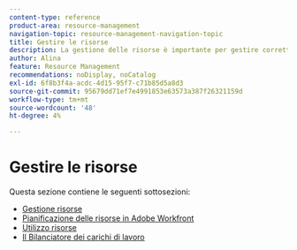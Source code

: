 ```yaml
---
content-type: reference
product-area: resource-management
navigation-topic: resource-management-navigation-topic
title: Gestire le risorse
description: La gestione delle risorse è importante per gestire correttamente il lavoro e la disponibilità delle previsioni. Scopri come pianificare e pianificare le risorse per il lavoro nei seguenti articoli.
author: Alina
feature: Resource Management
recommendations: noDisplay, noCatalog
exl-id: 6f8b3f4a-acdc-4d15-95f7-c71b85d5a8d3
source-git-commit: 95679dd71ef7e4991853e63573a387f26321159d
workflow-type: tm+mt
source-wordcount: '48'
ht-degree: 4%

---
```


# Gestire le risorse

Questa sezione contiene le seguenti sottosezioni:

* [Gestione risorse](../resource-mgmt/resource-mgmt-overview/resource-management-overview.md)
* [Pianificazione delle risorse in Adobe Workfront](../resource-mgmt/resource-planning/resource-planning-overview.md)
* [Utilizzo risorse](../resource-mgmt/resource-utilization/resource-utilization.md)
* [Il Bilanciatore dei carichi di lavoro](../resource-mgmt/workload-balancer/workload-balancer.md)
